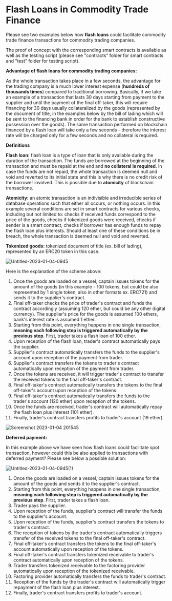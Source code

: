 # Flash Loans in Commodity Trade Finance

Please see two examples below how **flash loans** could facilitate commodity trade finance transactions for commodity trading companies.

The proof of concept with the corresponding smart contracts is available as well as the testing script (please see "contracts" folder for smart contracts and "test" folder for testing script).

**Advantage of flash loans for commodity trading companies:**

As the whole transaction takes place in a few seconds, the advantage for the trading company is a much lower interest expense (**hundreds of thousands times**) compared to traditional borrowing. Basically, if we take an example of a transaction that lasts 30 days starting from payment to the supplier and until the payment of the final off-taker, this will require financing for 30 days usually collateralized by the goods (represented by the document of title, in the examples below by the bill of lading which will be sent to the financing bank in order for the bank to establish constructive possession over the goods). 
The same transaction performed on blockchain financed by a flash loan will take only a few seconds - therefore the interest rate will be charged only for a few seconds and no collateral is required. 


**Definitions**

**Flash loan:** flash loan is a type of loan that is only available during the duration of the transaction. The funds are borrowed at the beginning of the transaction and must be repaid at the end and **no collateral is required**. In case the funds are not repaid, the whole transaction is deemed null and void and reverted to its initial state and this is why there is no credit risk of the borrower involved. This is possible due to **atomicity** of blockchain transactions. 

**Atomicity:** an atomic transaction is an indivisible and irreducible series of database operations such that either all occurs, or nothing occurs. In this example several conditions are set in smart contracts for various checks, including but not limited to: checks if received funds correspond to the price of the goods, checks if tokenized goods were received, checks if sender is a smart contract, checks if borrower has enough funds to repay the flash loan plus interests. Should at least one of these conditions be in breach, the whole transaction is deemed null and void and reverted.

**Tokenized goods:** tokenized document of title (ex. bill of lading), represented by an ERC20 token in this case.



![Untitled-2023-01-04-0945](https://user-images.githubusercontent.com/121932525/210520986-97da695a-9ac1-43fe-9e37-4e8cab31365d.png)

Here is the explanation of the scheme above:

1) Once the goods are loaded on a vessel, captain issues tokens for the amount of the goods (in this example - 100 tokens, but could be also represented by 1 single token, also in other formats ex. ERC721) and sends it to the supplier's contract.
2) Final off-taker checks the price of trader's contract and funds the contract accordingly (assuming 120 ether, but could be any other digital currency). The supplier's price for the goods is assumed 100 ethers, bank's interest rate is assumed 1 ether.
3) Starting from this point, everything happens in one single transaction, **meaning each following step is triggered automatically by the previous step**. First, trader takes a flash loan of 100 ether.
4) Upon reception of the flash loan, trader's contract automatically pays the supplier.
5) Supplier's contract automatically transfers the funds to the supplier's account upon reception of the payment from trader.
6) Supplier's contract transfers the tokens to trader's contract automatically upon reception of the payment from trader.
7) Once the tokens are received, it will trigger trader's contract to transfer the received tokens to the final off-taker's contract.
8) Final off-taker's contract automatically transfers the tokens to the final off-taker's account upon reception of the tokens.
9) Final off-taker's contract automatically transfers the funds to the trader's account (120 ether) upon reception of the tokens.
10) Once the funds are received, trader's contract will automatically repay the flash loan plus interest (101 ether).
11) Finally, trader's contract transfers profits to trader's account (19 ether).

![Screenshot 2023-01-04 201545](https://user-images.githubusercontent.com/121932525/210659447-ce457840-5cc9-413c-93bd-ad00a87262fc.png)


**Deferred payment:**

In this example above we have seen how flash loans could facilitate spot transaction, however could this be also applied to transactions with deferred payment? Please see below a possible solution:

![Untitled-2023-01-04-0945(1)](https://user-images.githubusercontent.com/121932525/210527951-8e5572fd-d573-4106-baac-02ef3df61080.png)

1) Once the goods are loaded on a vessel, captain issues tokens for the amount of the goods and sends it to the supplier's contract.
2) Starting from this point, everything happens in one single transaction, **meaning each following step is triggered automatically by the previous step**. First, trader takes a flash loan.
3) Trader pays the supplier.
4) Upon reception of the funds, supplier's contract will transfer the funds to the supplier's account.
5) Upon reception of the funds, supplier's contract transfers the tokens to trader's contract.
6) The reception of tokens by the trader's contract automatically triggers transfer of the received tokens to the final off-taker's contract.
7) Final off-taker's contract transfers the tokens to the final off-taker's account automatically upon reception of the tokens.
8) Final off-taker's contract transfers tokenized receivable to trader's contract automatically upon reception of the tokens.
9) Trader transfers tokenized receivable to the factoring provider automatically upon reception of the tokenized receivable.
10) Factoring provider automatically transfers the funds to trader's contract.
11) Reception of the funds by the trader's contract will automatically trigger repayment of the flash loan plus interest.
12) Finally, trader's contract transfers profits to trader's account.
